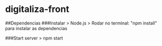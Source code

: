 # digitaliza-front

##Dependencias
###Instalar
    > Node.js
    > Rodar no terminal: "npm install" para instalar as dependencias
        
###Start server
    > npm start